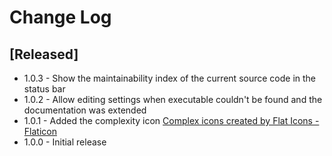 # Change Log

## [Released]

- 1.0.3 - Show the maintainability index of the current source code in the status bar
- 1.0.2 - Allow editing settings when executable couldn't be found and the documentation was extended
- 1.0.1 - Added the complexity icon [Complex icons created by Flat Icons - Flaticon](https://www.flaticon.com/free-icons/complex)
- 1.0.0 - Initial release
